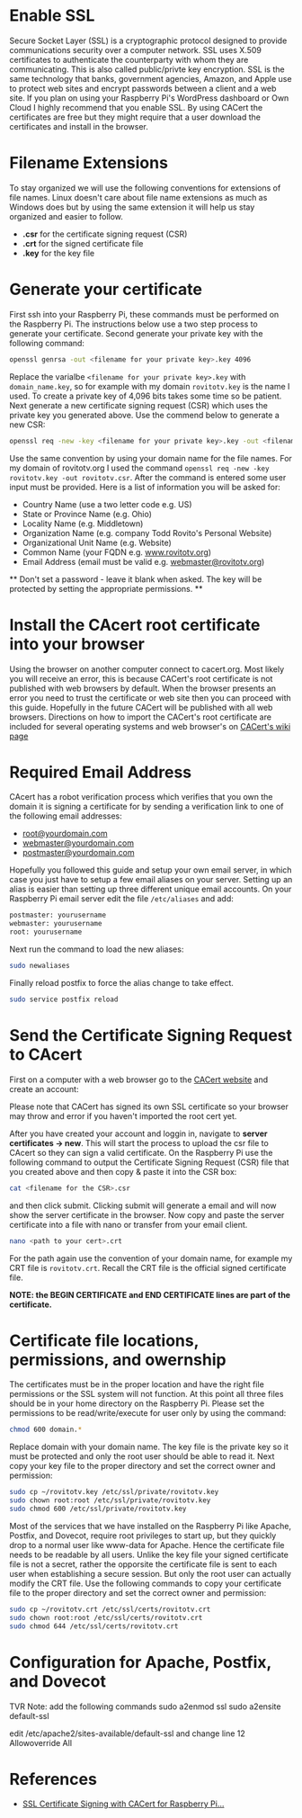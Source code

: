 # Enable SSL

Secure Socket Layer (SSL) is a cryptographic protocol designed to provide
communications security over a computer network. SSL uses X.509 certificates
to authenticate the counterparty with whom they are communicating.  This is
also called public/privte key encryption. SSL is the same technology that
banks, government agencies, Amazon, and Apple use to protect web sites and
encrypt passwords between a client and a web site.  If you plan on using
your Raspberry Pi's WordPress dashboard or Own Cloud I highly recommend that
you enable SSL.  By using CACert the certificates are free but they might
require that a user download the certificates and install in the browser.  

# Filename Extensions

To stay organized we will use the following conventions for extensions of
file names.  Linux doesn't care about file name extensions as much as Windows
does but by using the same extension it will help us stay organized and
easier to follow.  

* **.csr** for the certificate signing request (CSR)
* **.crt** for the signed certificate file
* **.key** for the key file

# Generate your certificate

First ssh into your Raspberry Pi, these commands must be performed on the
Raspberry Pi.  The instructions below use a two step process to generate
your certificate.  Second generate your private key with the following command:

```bash
openssl genrsa -out <filename for your private key>.key 4096
```

Replace the varialbe `<filename for your private key>.key` with 
`domain_name.key`, so for example with my domain `rovitotv.key`
is the name I used.  To create a private key of 4,096 bits takes some time so
be patient.  Next generate a new certificate signing request (CSR) which
uses the private key you generated above.  Use the commend below to 
generate a new CSR:

```bash
openssl req -new -key <filename for your private key>.key -out <filename for the CSR>.csr
```

Use the same convention by using your domain name for the file names.  For my
domain of rovitotv.org I used the command 
`openssl req -new -key rovitotv.key -out rovitotv.csr`.  After the 
command is entered some user input must be provided.  Here is a list of 
information you will be asked for:

* Country Name (use a two letter code e.g. US)
* State or Province Name (e.g. Ohio)
* Locality Name (e.g. Middletown)
* Organization Name (e.g. company Todd Rovito's Personal Website)
* Organizational Unit Name (e.g. Website)
* Common Name (your FQDN e.g. www.rovitotv.org)
* Email Address (email must be valid e.g. webmaster@rovitotv.org)

** Don't set a password - leave it blank when asked.  The key will be protected
by setting the appropriate permissions. **

# Install the CAcert root certificate into your browser

Using the browser on another computer connect to cacert.org.  Most likely you
will receive an error, this is because CACert's root certificate is not
published with web browsers by default.  When the browser presents an error
you need to trust the certificate or web site then you can proceed with this
guide.  Hopefully in the future CACert will be published with all web
browsers.  Directions on how to import the CACert's root certificate are
included for several operating systems and web browser's on 
[CACert's wiki page](http://wiki.cacert.org/FAQ/ImportRootCert?action=show&redirect=ImportRootCert)


# Required Email Address

CAcert has a robot verification process which verifies that you own the
domain it is signing a certificate for by sending a verification link to
one of the following email addresses:

* root@yourdomain.com
* webmaster@yourdomain.com
* postmaster@yourdomain.com

Hopefully you followed this guide and setup your own email server, in which
case you just have to setup a few email aliases on your server.  Setting up
an alias is easier than setting up three different unique email accounts.
On your Raspberry Pi email server edit the file `/etc/aliases` and add:

```bash
postmaster: yourusername
webmaster: yourusername
root: yourusername
```

Next run the command to load the new aliases:

```bash
sudo newaliases
```

Finally reload postfix to force the alias change to take effect.

```bash
sudo service postfix reload
```

# Send the Certificate Signing Request to CAcert

First on a computer with a web browser go to the [CACert website](https://cacert.org)
and create an account:

Please note that CACert has signed its own SSL certificate so your browser may
throw and error if you haven't imported the root cert yet.

After you have created your account and loggin in, navigate to 
**server certificates -> new**.  This will start the process to upload the
csr file to CAcert so they can sign a valid certificate.  On the Raspberry Pi
use the following command to output the Certificate Signing Request (CSR) file
that you created above and then copy & paste it into the CSR box:

```bash
cat <filename for the CSR>.csr
```

and then click submit.  Clicking submit will generate a email and will now
show the server certificate in the browser.  Now copy and paste the server
certificate into a file with nano or transfer from your email client.

```bash
nano <path to your cert>.crt
```

For the path again use the convention of your domain name, for example my
CRT file is `rovitotv.crt`.  Recall the CRT file is the official signed 
certificate file.

**NOTE: the BEGIN CERTIFICATE and END CERTIFICATE lines are part of the 
certificate.**

# Certificate file locations, permissions, and owernship

The certificates must be in the proper location and have the right file
permissions or the SSL system will not function.  At this point all three
files should be in your home directory on the Raspberry Pi.  Please set
the permissions to be read/write/execute for user only by using the command:

```bash
chmod 600 domain.*
```

Replace domain with your domain name.  The key file is the private key so it
must be protected and only the root user should be able to read it.  Next copy 
your key file to the proper directory and set the correct owner and permission:

```bash
sudo cp ~/rovitotv.key /etc/ssl/private/rovitotv.key
sudo chown root:root /etc/ssl/private/rovitotv.key
sudo chmod 600 /etc/ssl/private/rovitotv.key
```

Most of the services that we have installed on the Raspberry Pi like Apache,
Postfix, and Dovecot, require root privileges to start up, but they quickly
drop to a normal user like www-data for Apache.  Hence the certificate file
needs to be readable by all users.  Unlike the key file your signed 
certificate file is not a secret, rather the opporsite the certificate file
is sent to each user when establishing a secure session.  But only the root
user can actually modify the CRT file.  Use the following
commands to copy your certificate file to the proper directory and set the
correct owner and permission:

```bash
sudo cp ~/rovitotv.crt /etc/ssl/certs/rovitotv.crt
sudo chown root:root /etc/ssl/certs/rovitotv.crt
sudo chmod 644 /etc/ssl/certs/rovitotv.crt
```

# Configuration for Apache, Postfix, and Dovecot


TVR Note: add the following commands
sudo a2enmod ssl
sudo a2ensite default-ssl

edit /etc/apache2/sites-available/default-ssl and change line 12
Allowoverride All



# References

- [SSL Certificate Signing with CACert for Raspberry Pi...](https://samhobbs.co.uk/2014/04/ssl-certificate-signing-cacert-raspberry-pi-ubuntu-debian?page=1)






